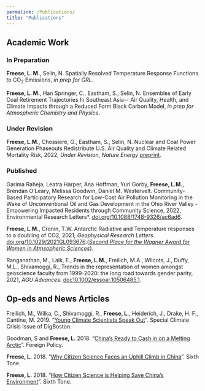 ```yaml
---
permalink: /Publications/
title: "Publications"
---
```


## Academic Work

### In Preparation

**Freese, L. M.**, Selin, N. Spatially Resolved Temperature Response Functions to CO$_2$ Emissions, *in prep for GRL*.

**Freese, L. M.**, Han Springer, C., Eastham, S., Selin, N. Ensembles of Early Coal Retirement Trajectories In Southeast Asia-- Air Quality, Health, and Climate Impacts through a Reduced Form Black Carbon Model, *in prep for Atmospheric Chemistry and Physics*.

### Under Revision

**Freese, L.M.**, Chossiere, G., Eastham, S., Selin, N. Nuclear and Coal Power Generation Phaseouts Redistribute U.S. Air Quality and Climate Related Mortality Risk, 2022, *Under Revision, Nature Energy* [preprint](https://www.essoar.org/doi/10.1002/essoar.10510994.1).

### Published

Garima Raheja, Leatra Harper, Ana Hoffman, Yuri Gorby, **Freese, L.M.**, Brendan O’Leary, Melissa Goodwin, Daniel M. Westervelt. Community-Based Participatory Research for Low-Cost Air Pollution Monitoring in the Wake of Unconventional Oil and Gas Development in the Ohio River Valley - Empowering Impacted Residents through Community Science, 2022, Environmental Research Letters*. [doi.org/10.1088/1748-9326/ac6ad6](https://iopscience.iop.org/article/10.1088/1748-9326/ac6ad6). 

**Freese, L.M.**, Cronin, T.W. Antarctic Radiative and Temperature responses to a doubling of CO2, 2021, *Geophysical Research Letters*. [doi.org/10.1029/2021GL093676]( https://doi.org/10.1029/2021GL093676).(*[Second Place for the Wagner Award for Women in Atmsopheric Sciences](https://www.dri.edu/dri-recognizes-lily-hahn-as-the-2022-peter-b-wagner-memorial-award-winner-for-women-in-atmospheric-sciences/)*).

Ranganathan, M., Lalk, E., **Freese, L.M.**, Freilich, M.A., Wilcots, J., Duffy, M.L., Shivamoggi, R., Trends in the representation of women amongst geoscience faculty from 1999-2020: the long road towards gender parity, 2021, *AGU Advances*. [doi:10.1002/essoar.10506485.1](https://agupubs.onlinelibrary.wiley.com/doi/full/10.1029/2021AV000436).

## Op-eds and News Articles

Freilich, M., Wilka, C., Shivamoggi, R., **Freese, L.**, Heiderich, J., Drake, H. F., Cantine, M. 2019.
“[Young Climate Scientists Speak Out](https://digboston.com/young-climate-scientists-speak-out/)”. Special Climate Crisis Issue of DigBoston.


Goodman, S and **Freese, L.** 2018. “[China’s Ready to Cash in on a Melting Arctic](https://foreignpolicy.com/2018/05/01/chinas-ready-to-cash-in-on-a-melting-arctic/)”. Foreign Policy.


**Freese, L.** 2018. “[Why Citizen Science Faces an Uphill Climb in China](https://www.sixthtone.com/news/1002655/why-citizen-science-faces-an-uphill-climb-in-china)”. Sixth Tone.


**Freese, L.** 2018. “[How Citizen Science is Helping Save China’s Environment](http://www.sixthtone.com/news/1002596/how-citizen-science-is-helping-save-chinas-environment)”. Sixth Tone.
